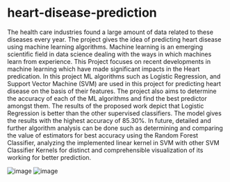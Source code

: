# heart-disease-prediction
The health care industries found a large amount of data related to these diseases every year. The project gives the idea of predicting heart disease using machine learning algorithms.  Machine learning is an emerging scientific field in data science dealing with the ways in which machines learn from experience. This Project focuses on recent developments in machine learning which have made significant impacts in the Heart predication. In this project ML algorithms such as Logistic Regression, and Support Vector Machine (SVM) are used in this project for predicting heart disease on the basis of their features. 
The project also aims to determine the accuracy of each of the ML algorithms and find the best predictor amongst them. The results of the proposed work depict that Logistic Regression is better than the other supervised classifiers. The model gives the results with the highest accuracy of 85.30%.  In future, detailed and further algorithm analysis can be done such as determining and comparing the value of estimators for best accuracy using the Random Forest Classifier, analyzing the implemented linear kernel in SVM with other SVM Classifier Kernels for distinct and comprehensible visualization of its working for better prediction.

![image](https://github.com/Akshatatarde123/heart-disease-prediction/assets/125556392/910bd77d-98be-4339-9927-3680304f3841)
![image](https://github.com/Akshatatarde123/heart-disease-prediction/assets/125556392/a9ec1f42-6959-4c50-ae0e-642add5a563b)




